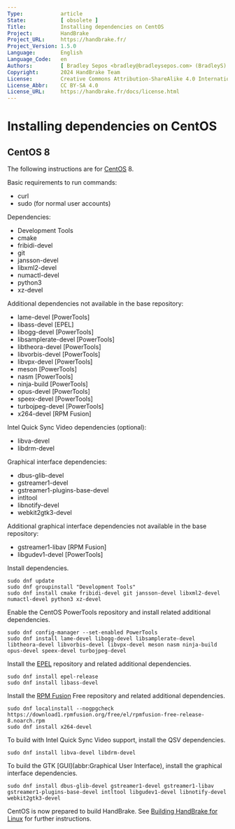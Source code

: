 ```yaml
---
Type:            article
State:           [ obsolete ]
Title:           Installing dependencies on CentOS
Project:         HandBrake
Project_URL:     https://handbrake.fr/
Project_Version: 1.5.0
Language:        English
Language_Code:   en
Authors:         [ Bradley Sepos <bradley@bradleysepos.com> (BradleyS) ]
Copyright:       2024 HandBrake Team
License:         Creative Commons Attribution-ShareAlike 4.0 International
License_Abbr:    CC BY-SA 4.0
License_URL:     https://handbrake.fr/docs/license.html
---
```


Installing dependencies on CentOS
=================================

## CentOS 8

The following instructions are for [CentOS](https://centos.org) 8.

Basic requirements to run commands:

- curl
- sudo (for normal user accounts)

Dependencies:

- Development Tools
- cmake
- fribidi-devel
- git
- jansson-devel
- libxml2-devel
- numactl-devel
- python3
- xz-devel

Additional dependencies not available in the base repository:

- lame-devel [PowerTools]
- libass-devel [EPEL]
- libogg-devel [PowerTools]
- libsamplerate-devel [PowerTools]
- libtheora-devel [PowerTools]
- libvorbis-devel [PowerTools]
- libvpx-devel [PowerTools]
- meson [PowerTools]
- nasm [PowerTools]
- ninja-build [PowerTools]
- opus-devel [PowerTools]
- speex-devel [PowerTools]
- turbojpeg-devel [PowerTools]
- x264-devel [RPM Fusion]

Intel Quick Sync Video dependencies (optional):

- libva-devel
- libdrm-devel

Graphical interface dependencies:

- dbus-glib-devel
- gstreamer1-devel
- gstreamer1-plugins-base-devel
- intltool
- libnotify-devel
- webkit2gtk3-devel

Additional graphical interface dependencies not available in the base repository:

- gstreamer1-libav [RPM Fusion]
- libgudev1-devel [PowerTools]

Install dependencies.

    sudo dnf update
    sudo dnf groupinstall "Development Tools"
    sudo dnf install cmake fribidi-devel git jansson-devel libxml2-devel numactl-devel python3 xz-devel

Enable the CentOS PowerTools repository and install related additional dependencies.

    sudo dnf config-manager --set-enabled PowerTools
    sudo dnf install lame-devel libogg-devel libsamplerate-devel libtheora-devel libvorbis-devel libvpx-devel meson nasm ninja-build opus-devel speex-devel turbojpeg-devel

Install the [EPEL](https://fedoraproject.org/wiki/EPEL) repository and related additional dependencies.

    sudo dnf install epel-release
    sudo dnf install libass-devel

Install the [RPM Fusion](http://rpmfusion.org) Free repository and related additional dependencies.

    sudo dnf localinstall --nogpgcheck https://download1.rpmfusion.org/free/el/rpmfusion-free-release-8.noarch.rpm
    sudo dnf install x264-devel

To build with Intel Quick Sync Video support, install the QSV dependencies.

    sudo dnf install libva-devel libdrm-devel

To build the GTK [GUI](abbr:Graphical User Interface), install the graphical interface dependencies.

    sudo dnf install dbus-glib-devel gstreamer1-devel gstreamer1-libav gstreamer1-plugins-base-devel intltool libgudev1-devel libnotify-devel webkit2gtk3-devel

CentOS is now prepared to build HandBrake. See [Building HandBrake for Linux](build-linux.html) for further instructions.
